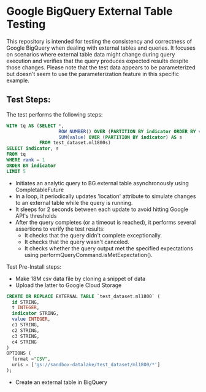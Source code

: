 # Google BigQuery External Table Testing

This repository is intended for testing the consistency and correctness of Google BigQuery when dealing with external tables and queries. It focuses on scenarios where external table data might change during query execution and verifies that the query produces expected results despite those changes. Please note that the test data appears to be parameterized but doesn't seem to use the parameterization feature in this specific example.

## Test Steps:

The test performs the following steps:

```sql
WITH tq AS (SELECT *,
                   ROW_NUMBER() OVER (PARTITION BY indicator ORDER BY value) AS rank,
                   SUM(value) OVER (PARTITION BY indicator) AS s
            FROM test_dataset.ml1800s)
SELECT indicator, s
FROM tq
WHERE rank = 1
ORDER BY indicator
LIMIT 5
```
* Initiates an analytic query to BG external table asynchronously using CompletableFuture
* In a loop, it periodically updates 'location' attribute to simulate changes to an external table while the query is running.
* It sleeps for 2 seconds between each update to avoid hitting Google API's thresholds
* After the query completes (or a timeout is reached), it performs several assertions to verify the test results:
  * It checks that the query didn't complete exceptionally.
  * It checks that the query wasn't canceled.
  * It checks whether the query output met the specified expectations using performQueryCommand.isMetExpectation().

Test Pre-Install steps:

* Make 18M csv data file by cloning a snippet of data
* Upload the latter to Google Cloud Storage
```sql
CREATE OR REPLACE EXTERNAL TABLE `test_dataset.ml1800` (
  id STRING,
  t INTEGER,
  indicator STRING,
  value INTEGER,
  c1 STRING,
  c2 STRING,
  c3 STRING,
  c4 STRING
)
OPTIONS (
  format ="CSV",
  uris = ['gs://sandbox-datalake/test_dataset/ml1800/*']
);
```
* Create an external table in BigQuery
